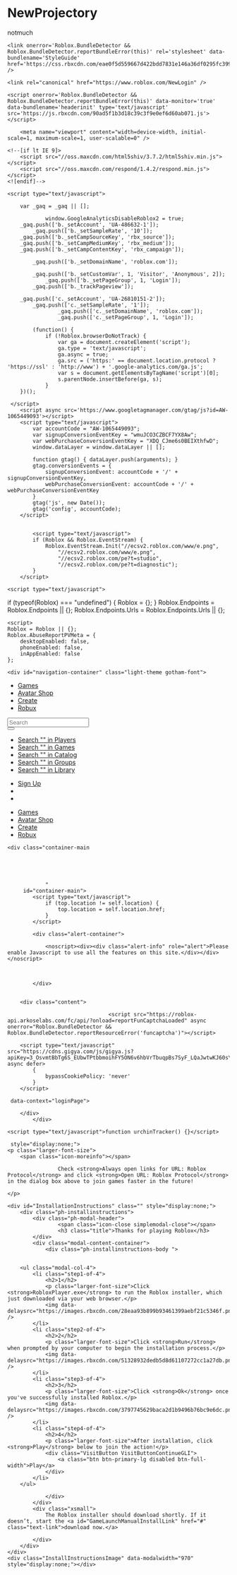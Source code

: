 # NewProjectory
notmuch



<!DOCTYPE html>
<!--[if IE 8]><html class="ie8" ng-app="robloxApp"><![endif]-->
<!--[if gt IE 8]><!-->
<html>
<!--<![endif]-->
<head data-machine-id="WEB2139">
    <!-- MachineID: WEB2139 -->
    <title>Roblox</title>
    <meta http-equiv="X-UA-Compatible" content="IE=edge,requiresActiveX=true" />
<meta charset="UTF-8">
<meta name="viewport" content="width=device-width, initial-scale=1">
<meta name="author" content="Roblox Corporation" />
<meta name="description" content="Roblox is a global platform that brings people together through play." />
<meta name="keywords" content="free games, online games, building games, virtual worlds, free mmo, gaming cloud, physics engine" />
<meta name="apple-itunes-app" content="app-id=431946152" />




<script type="application/ld+json">
    {
    "@context" : "http://schema.org",
    "@type" : "Organization",
    "name" : "Roblox",
    "url" : "https://www.roblox.com/",
    "logo": "https://images.rbxcdn.com/c69b74f49e785df33b732273fad9dbe0.png",
    "sameAs" : [
    "https://www.facebook.com/ROBLOX/",
    "https://twitter.com/roblox",
    "https://www.linkedin.com/company/147977",
    "https://www.instagram.com/roblox/",
    "https://www.youtube.com/user/roblox",
    "https://plus.google.com/+roblox",
    "https://www.twitch.tv/roblox"
    ]
    }
</script>
<meta name="locale-data" 
      data-language-code="en_us" 
      data-language-name="English" /><meta name="device-meta"
      data-device-type="computer"
      data-is-in-app="false"
      data-is-desktop="true"
      data-is-phone="false"
      data-is-tablet="false"
      data-is-console="false"
      data-is-android-app="false"
      data-is-ios-app="false"
      data-is-uwp-app="false"
      data-is-xbox-app="false"
      data-is-amazon-app="false"
      data-is-win32-app="false"
      data-is-studio="false"
      data-is-game-client-browser="false"
      data-is-ios-device="false"
      data-is-android-device="false"
      data-is-universal-app="false"
      data-app-type="unknown"
/>
<meta name="environment-meta"
      data-is-testing-site="false" />

<meta id="roblox-display-names" data-enabled="false"></meta><meta name="page-meta" data-internal-page-name="Login" />
    

<script type="text/javascript">
    var Roblox = Roblox || {};

    Roblox.BundleVerifierConstants = {
        isMetricsApiEnabled: true,
        eventStreamUrl: "//ecsv2.roblox.com/pe?t=diagnostic",
        deviceType: "Computer",
        cdnLoggingEnabled: JSON.parse("true")
    };
</script>        <script type="text/javascript">
            var Roblox = Roblox || {};

Roblox.BundleDetector = (function () {
    var isMetricsApiEnabled = Roblox.BundleVerifierConstants && Roblox.BundleVerifierConstants.isMetricsApiEnabled;

    var loadStates = {
        loadSuccess: "loadSuccess",
        loadFailure: "loadFailure",
        executionFailure: "executionFailure"
    };

    var bundleContentTypes = {
        javascript: "javascript",
        css: "css"
    };

    var ephemeralCounterNames = {
        cdnPrefix: "CDNBundleError_",
        unknown: "CDNBundleError_unknown",
        cssError: "CssBundleError",
        jsError: "JavascriptBundleError",
        jsFileError: "JsFileExecutionError",
        resourceError: "ResourcePerformance_Error",
        resourceLoaded: "ResourcePerformance_Loaded"
    };

    return {
        jsBundlesLoaded: {},
        bundlesReported: {},

        counterNames: ephemeralCounterNames,
        loadStates: loadStates,
        bundleContentTypes: bundleContentTypes,

        timing: undefined,

        setTiming: function (windowTiming) {
            this.timing = windowTiming;
        },

        getLoadTime: function () {
            if (this.timing && this.timing.domComplete) {
                return this.getCurrentTime() - this.timing.domComplete;
            }
        },

        getCurrentTime: function () {
            return new Date().getTime();
        },

        getCdnProviderName: function (bundleUrl, callBack) {
            if (Roblox.BundleVerifierConstants.cdnLoggingEnabled) {
                var xhr = new XMLHttpRequest();
                xhr.open('GET', bundleUrl, true);

                xhr.onreadystatechange = function () {
                    if (xhr.readyState === xhr.HEADERS_RECEIVED) {
                        try {
                            var headerValue = xhr.getResponseHeader("rbx-cdn-provider");
                            if (headerValue) {
                                callBack(headerValue);
                            } else {
                                callBack();
                            }
                        } catch (e) {
                            callBack();
                        }
                    }
                };

                xhr.onerror = function () {
                    callBack();
                };

                xhr.send();
            } else {
                callBack();
            }
        },

        getCdnProviderAndReportMetrics: function (bundleUrl, bundleName, loadState, bundleContentType) {
            this.getCdnProviderName(bundleUrl, function (cdnProviderName) {
                Roblox.BundleDetector.reportMetrics(bundleUrl, bundleName, loadState, bundleContentType, cdnProviderName);
            });
        },

        reportMetrics: function (bundleUrl, bundleName, loadState, bundleContentType, cdnProviderName) {
            if (!isMetricsApiEnabled
                || !bundleUrl
                || !loadState
                || !loadStates.hasOwnProperty(loadState)
                || !bundleContentType
                || !bundleContentTypes.hasOwnProperty(bundleContentType)) {
                return;
            }

            var xhr = new XMLHttpRequest();
            var metricsApiUrl = (Roblox.EnvironmentUrls && Roblox.EnvironmentUrls.metricsApi) || "https://metrics.roblox.com";

            xhr.open("POST", metricsApiUrl + "/v1/bundle-metrics/report", true);
            xhr.setRequestHeader("Content-Type", "application/json");
            xhr.withCredentials = true;
            xhr.send(JSON.stringify({
                bundleUrl: bundleUrl,
                bundleName: bundleName || "",
                bundleContentType: bundleContentType,
                loadState: loadState,
                cdnProviderName: cdnProviderName,
                loadTimeInMilliseconds: this.getLoadTime() || 0
            }));
        },

        logToEphemeralStatistics: function (sequenceName, value) {
            var deviceType = Roblox.BundleVerifierConstants.deviceType;
            sequenceName += "_" + deviceType;

            var xhr = new XMLHttpRequest();
            xhr.open('POST', '/game/report-stats?name=' + sequenceName + "&value=" + value, true);
            xhr.withCredentials = true;
            xhr.send();
        },

        logToEphemeralCounter: function (ephemeralCounterName) {
            var deviceType = Roblox.BundleVerifierConstants.deviceType;
            ephemeralCounterName += "_" + deviceType;
            //log to ephemeral counters - taken from eventTracker.js
            var xhr = new XMLHttpRequest();
            xhr.open('POST', '/game/report-event?name=' + ephemeralCounterName, true);
            xhr.withCredentials = true;
            xhr.send();
        },

        logToEventStream: function (failedBundle, ctx, cdnProvider, status) {
            var esUrl = Roblox.BundleVerifierConstants.eventStreamUrl,
                currentPageUrl = encodeURIComponent(window.location.href);

            var deviceType = Roblox.BundleVerifierConstants.deviceType;
            ctx += "_" + deviceType;
            //try and grab performance data.
            //Note that this is the performance of the xmlhttprequest rather than the original resource load.
            var duration = 0;
            if (window.performance) {
                var perfTiming = window.performance.getEntriesByName(failedBundle);
                if (perfTiming.length > 0) {
                    var data = perfTiming[0];
                    duration = data.duration || 0;
                }
            }
            //log to event stream (diagnostic)
            var params = "&evt=webBundleError&url=" + currentPageUrl +
                "&ctx=" + ctx + "&fileSourceUrl=" + encodeURIComponent(failedBundle) +
                "&cdnName=" + (cdnProvider || "unknown") +
                "&statusCode=" + (status || "unknown") +
                "&loadDuration=" + Math.floor(duration);
            var img = new Image();
            img.src = esUrl + params;
        },

        getCdnInfo: function (failedBundle, ctx, fileType) {
            if (Roblox.BundleVerifierConstants.cdnLoggingEnabled) {
                var xhr = new XMLHttpRequest();
                var counter = this.counterNames;
                xhr.open('GET', failedBundle, true);
                var cdnProvider;

                //succesful request
                xhr.onreadystatechange = function () {
                    if (xhr.readyState === xhr.HEADERS_RECEIVED) {
                        cdnProvider = xhr.getResponseHeader("rbx-cdn-provider");
                        if (cdnProvider && cdnProvider.length > 0) {
                            Roblox.BundleDetector.logToEphemeralCounter(counter.cdnPrefix + cdnProvider + "_" + fileType);
                        }
                        else {
                            Roblox.BundleDetector.logToEphemeralCounter(counter.unknown + "_" + fileType);
                        }
                    }
                    else if (xhr.readyState === xhr.DONE) {
                        // append status to cdn provider so we know its not related to network error. 
                        Roblox.BundleDetector.logToEventStream(failedBundle, ctx, cdnProvider, xhr.status);
                    }
                };

                //attach to possible things that can go wrong with the request.
                //additionally a network error will trigger this callback
                xhr.onerror = function () {
                    Roblox.BundleDetector.logToEphemeralCounter(counter.unknown + "_" + fileType);
                    Roblox.BundleDetector.logToEventStream(failedBundle, ctx, counter.unknown);
                };

                xhr.send();
            }
            else {
                this.logToEventStream(failedBundle, ctx);
            }
        },

        reportResourceError: function (resourceName) {
            var ephemeralCounterName = this.counterNames.resourceError + "_" + resourceName;
            this.logToEphemeralCounter(ephemeralCounterName);
        },

        reportResourceLoaded: function (resourceName) {
            var loadTimeInMs = this.getLoadTime();
            if (loadTimeInMs) {
                var sequenceName = this.counterNames.resourceLoaded + "_" + resourceName;
                this.logToEphemeralStatistics(sequenceName, loadTimeInMs);
            }
        },

        reportBundleError: function (bundleTag) {
            var ephemeralCounterName, failedBundle, ctx, contentType;
            if (bundleTag.rel && bundleTag.rel === "stylesheet") {
                ephemeralCounterName = this.counterNames.cssError;
                failedBundle = bundleTag.href;
                ctx = "css";
                contentType = bundleContentTypes.css;
            } else {
                ephemeralCounterName = this.counterNames.jsError;
                failedBundle = bundleTag.src;
                ctx = "js";
                contentType = bundleContentTypes.javascript;
            }

            //mark that we logged this bundle
            this.bundlesReported[failedBundle] = true;

            //e.g. javascriptBundleError_Computer
            this.logToEphemeralCounter(ephemeralCounterName);
            //this will also log to event stream
            this.getCdnInfo(failedBundle, ctx, ctx);

            var bundleName;
            if (bundleTag.dataset) {
                bundleName = bundleTag.dataset.bundlename;
            }
            else {
                bundleName = bundleTag.getAttribute('data-bundlename');
            }

            this.getCdnProviderAndReportMetrics(failedBundle, bundleName, loadStates.loadFailure, contentType);
        },

        bundleDetected: function (bundleName) {
            this.jsBundlesLoaded[bundleName] = true;
        },

        verifyBundles: function (document) {
            var ephemeralCounterName = this.counterNames.jsFileError,
                eventContext = ephemeralCounterName;
            //grab all roblox script tags in the page. 
            var scripts = (document && document.scripts) || window.document.scripts;
            var errorsList = [];
            var bundleName;
            var monitor;
            for (var i = 0; i < scripts.length; i++) {
                var item = scripts[i];

                if (item.dataset) {
                    bundleName = item.dataset.bundlename;
                    monitor = item.dataset.monitor;
                }
                else {
                    bundleName = item.getAttribute('data-bundlename');
                    monitor = item.getAttribute('data-monitor');
                }

                if (item.src && monitor && bundleName) {
                    if (!Roblox.BundleDetector.jsBundlesLoaded.hasOwnProperty(bundleName)) {
                        errorsList.push(item);
                    }
                }
            }
            if (errorsList.length > 0) {
                for (var j = 0; j < errorsList.length; j++) {
                    var script = errorsList[j];
                    if (!this.bundlesReported[script.src]) {
                        //log the counter only if the file is actually corrupted, not just due to failure to load
                        //e.g. JsFileExecutionError_Computer
                        this.logToEphemeralCounter(ephemeralCounterName);
                        this.getCdnInfo(script.src, eventContext, 'js');

                        if (script.dataset) {
                            bundleName = script.dataset.bundlename;
                        }
                        else {
                            bundleName = script.getAttribute('data-bundlename');
                        }

                        this.getCdnProviderAndReportMetrics(script.src, bundleName, loadStates.executionFailure, bundleContentTypes.javascript);
                    }
                }
            }
        }
    };
})();

window.addEventListener("load", function (evt) {
    Roblox.BundleDetector.verifyBundles();
});

Roblox.BundleDetector.setTiming(window.performance.timing);
            //# sourceURL=somename.js
        </script>
    
<link href="https://images.rbxcdn.com/23421382939a9f4ae8bbe60dbe2a3e7e.ico.gzip" rel="icon" />


    <link onerror='Roblox.BundleDetector && Roblox.BundleDetector.reportBundleError(this)' rel='stylesheet' data-bundlename='StyleGuide' href='https://css.rbxcdn.com/eae0f5d559667d422bdd7831e146a36df0295fc3998748ee6484a5126571b0cc.css' />

<link onerror='Roblox.BundleDetector && Roblox.BundleDetector.reportBundleError(this)' rel='stylesheet' data-bundlename='Thumbnails' href='https://css.rbxcdn.com/872e08cfb833578ce262269ca0c40e46d6888d5abb201cf238fe00f9abfba826.css' />

<link onerror='Roblox.BundleDetector && Roblox.BundleDetector.reportBundleError(this)' rel='stylesheet' data-bundlename='Navigation' href='https://css.rbxcdn.com/102dc4a59dc4c1a87ea6999f841b99900acf27fa2739f90c4bbb474b9da753eb.css' />

<link onerror='Roblox.BundleDetector && Roblox.BundleDetector.reportBundleError(this)' rel='stylesheet' data-bundlename='Footer' href='https://css.rbxcdn.com/55b250e8473888792f885d898973a13692fb22157baf61aaffa62ce4545f3408.css' />


    
    <link rel="canonical" href="https://www.roblox.com/NewLogin" />
    
<link onerror='Roblox.BundleDetector && Roblox.BundleDetector.reportBundleError(this)' rel='stylesheet'  href='https://static.rbxcdn.com/css/leanbase___3678d89e5ec3f4d8c65d863691f31de2_m.css/fetch' />


    
<link onerror='Roblox.BundleDetector && Roblox.BundleDetector.reportBundleError(this)' rel='stylesheet'  href='https://static.rbxcdn.com/css/page___b9da2650977861b9ecd198f068f842c2_m.css/fetch' />



<link onerror='Roblox.BundleDetector && Roblox.BundleDetector.reportBundleError(this)' rel='stylesheet' data-bundlename='Captcha' href='https://css.rbxcdn.com/ac68f7b9c22c31c6a73551a5a0cefd58c9436c457e2817922cfea665cb2893dd.css' />


<link onerror='Roblox.BundleDetector && Roblox.BundleDetector.reportBundleError(this)' rel='stylesheet' data-bundlename='RobuxIcon' href='https://css.rbxcdn.com/3f27251ce64d1aedcaabe204116653a48c5faa3bf006fa2aa180b29f48e528c3.css' />


    

<link onerror='Roblox.BundleDetector && Roblox.BundleDetector.reportBundleError(this)' rel='stylesheet' data-bundlename='Login' href='https://css.rbxcdn.com/e0bcc553b7b9a1dd061c6ade9b1da1fcd7a10d3c86940c321b8823d97689038a.css' />





<script type="text/javascript">
    var Roblox = Roblox || {};
    Roblox.EnvironmentUrls = Roblox.EnvironmentUrls || {};
    Roblox.EnvironmentUrls = {"abtestingApiSite":"https://abtesting.roblox.com","accountInformationApi":"https://accountinformation.roblox.com","accountSettingsApi":"https://accountsettings.roblox.com","adConfigurationApi":"https://adconfiguration.roblox.com","adsApi":"https://ads.roblox.com","apiGatewayUrl":"https://apis.roblox.com","apiProxyUrl":"https://api.roblox.com","assetDeliveryApi":"https://assetdelivery.roblox.com","authApi":"https://auth.roblox.com","authAppSite":"https://authsite.roblox.com","avatarApi":"https://avatar.roblox.com","badgesApi":"https://badges.roblox.com","billingApi":"https://billing.roblox.com","captchaApi":"https://captcha.roblox.com","catalogApi":"https://catalog.roblox.com","chatApi":"https://chat.roblox.com","contactsApi":"https://contacts.roblox.com","contentStoreApi":"https://contentstore.roblox.com","developApi":"https://develop.roblox.com","domain":"roblox.com","economyApi":"https://economy.roblox.com","economycreatorstatsApi":"https://economycreatorstats.roblox.com","engagementPayoutsApi":"https://engagementpayouts.roblox.com","followingsApi":"https://followings.roblox.com","friendsApi":"https://friends.roblox.com","friendsAppSite":"https://friendsite.roblox.com","gamesApi":"https://games.roblox.com","gameInternationalizationApi":"https://gameinternationalization.roblox.com","groupsApi":"https://groups.roblox.com","inventoryApi":"https://inventory.roblox.com","itemConfigurationApi":"https://itemconfiguration.roblox.com","localeApi":"https://locale.roblox.com","localizationTablesApi":"https://localizationtables.roblox.com","metricsApi":"https://metrics.roblox.com","midasApi":"https://midas.roblox.com","notificationApi":"https://notifications.roblox.com","premiumFeaturesApi":"https://premiumfeatures.roblox.com","presenceApi":"https://presence.roblox.com","publishApi":"https://publish.roblox.com","screenTimeApi":"https://apis.rcs.roblox.com/screen-time-api","thumbnailsApi":"https://thumbnails.roblox.com","tradesApi":"https://trades.roblox.com","translationRolesApi":"https://translationroles.roblox.com","universalAppConfigurationApi":"https://apis.roblox.com/universal-app-configuration","usersApi":"https://users.roblox.com","voiceApi":"https://voice.roblox.com","websiteUrl":"https://www.roblox.com","privateMessagesApi":"https://privatemessages.roblox.com","shareApi":"https://share.roblox.com","chatModerationApi":"https://chatmoderation.roblox.com","groupsModerationApi":"https://groupsmoderation.roblox.com"};

    // please keep the list in alphabetical order
    var additionalUrls = {
        amazonStoreLink: "https://www.amazon.com/Roblox-Corporation/dp/B00NUF4YOA",
        appProtocolUrl: "robloxmobile://",
        appStoreLink: "https://itunes.apple.com/us/app/roblox-mobile/id431946152",
        googlePlayStoreLink: "https://play.google.com/store/apps/details?id=com.roblox.client&amp;hl=en",
        iosAppStoreLink: "https://itunes.apple.com/us/app/roblox-mobile/id431946152",
        windowsStoreLink: "https://www.microsoft.com/en-us/store/games/roblox/9nblgggzm6wm",
        xboxStoreLink: "https://www.microsoft.com/en-us/p/roblox/bq1tn1t79v9k",
        amazonWebStoreLink: "https://www.amazon.com/roblox?&amp;_encoding=UTF8&amp;tag=r05d13-20&amp;linkCode=ur2&amp;linkId=4ba2e1ad82f781c8e8cc98329b1066d0&amp;camp=1789&amp;creative=9325"
    }

    for (var urlName in additionalUrls) {
        Roblox.EnvironmentUrls[urlName] = additionalUrls[urlName];
    }
</script>



<script type="text/javascript">
    var Roblox = Roblox || {};
    Roblox.GaEventSettings = {
        gaDFPPreRollEnabled: "false" === "true",
        gaLaunchAttemptAndLaunchSuccessEnabled: "false" === "true",
        gaPerformanceEventEnabled: "false" === "true"
    };
</script>



    <script onerror='Roblox.BundleDetector && Roblox.BundleDetector.reportBundleError(this)' data-monitor='true' data-bundlename='headerinit' type='text/javascript' src='https://js.rbxcdn.com/90ad5f1b3d18c39c3f9e0ef6d60ab071.js'></script>

<script onerror='Roblox.BundleDetector && Roblox.BundleDetector.reportBundleError(this)' data-monitor='true' data-bundlename='Polyfill' type='text/javascript' src='https://js.rbxcdn.com/8882aff3df88857d3f40ad34a7551002805708bb49bfd90bfd78a878df7ea77a.js'></script>

    
<script onerror='Roblox.BundleDetector && Roblox.BundleDetector.reportBundleError(this)' data-monitor='true' data-bundlename='HeaderScripts' type='text/javascript' src='https://js.rbxcdn.com/db5218c3fbccfaa300942c9c11f581d29079dcf3d27e2b69c410f10ba3aff8d4.js'></script>



<meta name="lightstep-meta"
      data-access-token="SIyZ5LfLkqXURNj6Y6j867iNKfgSrzG+L3NrG/PDfjBOtqMfmSL8yZ+2fVCnzP+O0P4TiM83QEqlbHOpiM+8Ne98lM0aNHSyFAmLJobK"
      data-service-name="Web-Prod"
      data-tracer-enabled="false" /><script onerror='Roblox.BundleDetector && Roblox.BundleDetector.reportBundleError(this)' data-monitor='true' data-bundlename='Lightstep' type='text/javascript' src='https://js.rbxcdn.com/521363f7b895f4d480a7b09794775558093bd166c9b319ae5285e20dd3c8f000.js'></script>

    
    
        <meta name="viewport" content="width=device-width, initial-scale=1, maximum-scale=1, user-scalable=0" />

<script type="text/javascript">
    var Roblox = Roblox || {};
    Roblox.AdsHelper = Roblox.AdsHelper || {};
    Roblox.AdsLibrary = Roblox.AdsLibrary || {};

    Roblox.AdsHelper.toggleAdsSlot = function (slotId, GPTRandomSlotIdentifier) {
        var gutterAdsEnabled = false;
        if (gutterAdsEnabled) {
            googletag.display(GPTRandomSlotIdentifier);
            return;
        }
        
        if (typeof slotId !== 'undefined' && slotId && slotId.length > 0) {
            var slotElm = $("#"+slotId);
            if (slotElm.is(":visible")) {
                googletag.display(GPTRandomSlotIdentifier);
            }else {
                var adParam = Roblox.AdsLibrary.adsParameters[slotId];
                if (adParam) {
                    adParam.template = slotElm.html();
                    slotElm.empty();
                }
            }
        }
    }
</script>


    
    <!--[if lt IE 9]>
        <script src="//oss.maxcdn.com/html5shiv/3.7.2/html5shiv.min.js"></script>
        <script src="//oss.maxcdn.com/respond/1.4.2/respond.min.js"></script>
    <![endif]-->

<script>
    //Set if it browser's do not track flag is enabled
    var Roblox = Roblox || {};
    (function() {
        var dnt = navigator.doNotTrack || window.doNotTrack || navigator.msDoNotTrack;
        if (typeof window.external !== "undefined" &&
            typeof window.external.msTrackingProtectionEnabled !== "undefined") {
            dnt = dnt || window.external.msTrackingProtectionEnabled();
        }
        Roblox.browserDoNotTrack = dnt == "1" || dnt == "yes" || dnt === true;
    })();
</script>


    <script type="text/javascript">

        var _gaq = _gaq || [];

                window.GoogleAnalyticsDisableRoblox2 = true;
        _gaq.push(['b._setAccount', 'UA-486632-1']);
            _gaq.push(['b._setSampleRate', '10']);
        _gaq.push(['b._setCampSourceKey', 'rbx_source']);
        _gaq.push(['b._setCampMediumKey', 'rbx_medium']);
        _gaq.push(['b._setCampContentKey', 'rbx_campaign']);

            _gaq.push(['b._setDomainName', 'roblox.com']);

            _gaq.push(['b._setCustomVar', 1, 'Visitor', 'Anonymous', 2]);
                _gaq.push(['b._setPageGroup', 1, 'Login']);
            _gaq.push(['b._trackPageview']);

        _gaq.push(['c._setAccount', 'UA-26810151-2']);
            _gaq.push(['c._setSampleRate', '1']);
                    _gaq.push(['c._setDomainName', 'roblox.com']);
                    _gaq.push(['c._setPageGroup', 1, 'Login']);
                    
            (function() {
                if (!Roblox.browserDoNotTrack) {
                    var ga = document.createElement('script');
                    ga.type = 'text/javascript';
                    ga.async = true;
                    ga.src = ('https:' == document.location.protocol ? 'https://ssl' : 'http://www') + '.google-analytics.com/ga.js';
                    var s = document.getElementsByTagName('script')[0];
                    s.parentNode.insertBefore(ga, s);
                }
        })();
        
     </script>
        <script async src='https://www.googletagmanager.com/gtag/js?id=AW-1065449093'></script>
        <script type="text/javascript">
            var accountCode = "AW-1065449093";
            var signupConversionEventKey = "wmuJCO3CZBCF7YX8Aw";
            var webPurchaseConversionEventKey = "XDQ_CJme6s0BEIXthfwD";
            window.dataLayer = window.dataLayer || [];

            function gtag() { dataLayer.push(arguments); }
            gtag.conversionEvents = {
                signupConversionEvent: accountCode + '/' + signupConversionEventKey,
                webPurchaseConversionEvent: accountCode + '/' + webPurchaseConversionEventKey
            }
            gtag('js', new Date());
            gtag('config', accountCode);
        </script>

    
            <script type="text/javascript">
            if (Roblox && Roblox.EventStream) {
                Roblox.EventStream.Init("//ecsv2.roblox.com/www/e.png",
                    "//ecsv2.roblox.com/www/e.png",
                    "//ecsv2.roblox.com/pe?t=studio",
                    "//ecsv2.roblox.com/pe?t=diagnostic");
            }
        </script>



<script type="text/javascript">
    if (Roblox && Roblox.PageHeartbeatEvent) {
        Roblox.PageHeartbeatEvent.Init([2,8,20,60]);
    }
</script>            <script type="text/javascript">
if (typeof(Roblox) === "undefined") { Roblox = {}; }
Roblox.Endpoints = Roblox.Endpoints || {};
Roblox.Endpoints.Urls = Roblox.Endpoints.Urls || {};
Roblox.Endpoints.Urls['/asset/'] = 'https://assetgame.roblox.com/asset/';
Roblox.Endpoints.Urls['/client-status/set'] = 'https://www.roblox.com/client-status/set';
Roblox.Endpoints.Urls['/client-status'] = 'https://www.roblox.com/client-status';
Roblox.Endpoints.Urls['/game/'] = 'https://assetgame.roblox.com/game/';
Roblox.Endpoints.Urls['/game/edit.ashx'] = 'https://assetgame.roblox.com/game/edit.ashx';
Roblox.Endpoints.Urls['/game/placelauncher.ashx'] = 'https://assetgame.roblox.com/game/placelauncher.ashx';
Roblox.Endpoints.Urls['/game/preloader'] = 'https://assetgame.roblox.com/game/preloader';
Roblox.Endpoints.Urls['/game/report-stats'] = 'https://assetgame.roblox.com/game/report-stats';
Roblox.Endpoints.Urls['/game/report-event'] = 'https://assetgame.roblox.com/game/report-event';
Roblox.Endpoints.Urls['/game/updateprerollcount'] = 'https://assetgame.roblox.com/game/updateprerollcount';
Roblox.Endpoints.Urls['/login/default.aspx'] = 'https://www.roblox.com/login/default.aspx';
Roblox.Endpoints.Urls['/my/avatar'] = 'https://www.roblox.com/my/avatar';
Roblox.Endpoints.Urls['/my/money.aspx'] = 'https://www.roblox.com/my/money.aspx';
Roblox.Endpoints.Urls['/navigation/userdata'] = 'https://www.roblox.com/navigation/userdata';
Roblox.Endpoints.Urls['/chat/chat'] = 'https://www.roblox.com/chat/chat';
Roblox.Endpoints.Urls['/chat/data'] = 'https://www.roblox.com/chat/data';
Roblox.Endpoints.Urls['/friends/list'] = 'https://www.roblox.com/friends/list';
Roblox.Endpoints.Urls['/navigation/getcount'] = 'https://www.roblox.com/navigation/getCount';
Roblox.Endpoints.Urls['/regex/email'] = 'https://www.roblox.com/regex/email';
Roblox.Endpoints.Urls['/catalog/browse.aspx'] = 'https://www.roblox.com/catalog/browse.aspx';
Roblox.Endpoints.Urls['/catalog/html'] = 'https://search.roblox.com/catalog/html';
Roblox.Endpoints.Urls['/catalog/json'] = 'https://search.roblox.com/catalog/json';
Roblox.Endpoints.Urls['/catalog/contents'] = 'https://search.roblox.com/catalog/contents';
Roblox.Endpoints.Urls['/catalog/lists.aspx'] = 'https://search.roblox.com/catalog/lists.aspx';
Roblox.Endpoints.Urls['/catalog/items'] = 'https://search.roblox.com/catalog/items';
Roblox.Endpoints.Urls['/asset-hash-thumbnail/image'] = 'https://assetgame.roblox.com/asset-hash-thumbnail/image';
Roblox.Endpoints.Urls['/asset-hash-thumbnail/json'] = 'https://assetgame.roblox.com/asset-hash-thumbnail/json';
Roblox.Endpoints.Urls['/asset-thumbnail-3d/json'] = 'https://assetgame.roblox.com/asset-thumbnail-3d/json';
Roblox.Endpoints.Urls['/asset-thumbnail/image'] = 'https://assetgame.roblox.com/asset-thumbnail/image';
Roblox.Endpoints.Urls['/asset-thumbnail/json'] = 'https://assetgame.roblox.com/asset-thumbnail/json';
Roblox.Endpoints.Urls['/asset-thumbnail/url'] = 'https://assetgame.roblox.com/asset-thumbnail/url';
Roblox.Endpoints.Urls['/asset/request-thumbnail-fix'] = 'https://assetgame.roblox.com/asset/request-thumbnail-fix';
Roblox.Endpoints.Urls['/avatar-thumbnail-3d/json'] = 'https://www.roblox.com/avatar-thumbnail-3d/json';
Roblox.Endpoints.Urls['/avatar-thumbnail/image'] = 'https://www.roblox.com/avatar-thumbnail/image';
Roblox.Endpoints.Urls['/avatar-thumbnail/json'] = 'https://www.roblox.com/avatar-thumbnail/json';
Roblox.Endpoints.Urls['/avatar-thumbnails'] = 'https://www.roblox.com/avatar-thumbnails';
Roblox.Endpoints.Urls['/avatar/request-thumbnail-fix'] = 'https://www.roblox.com/avatar/request-thumbnail-fix';
Roblox.Endpoints.Urls['/bust-thumbnail/json'] = 'https://www.roblox.com/bust-thumbnail/json';
Roblox.Endpoints.Urls['/group-thumbnails'] = 'https://www.roblox.com/group-thumbnails';
Roblox.Endpoints.Urls['/groups/getprimarygroupinfo.ashx'] = 'https://www.roblox.com/groups/getprimarygroupinfo.ashx';
Roblox.Endpoints.Urls['/headshot-thumbnail/json'] = 'https://www.roblox.com/headshot-thumbnail/json';
Roblox.Endpoints.Urls['/item-thumbnails'] = 'https://www.roblox.com/item-thumbnails';
Roblox.Endpoints.Urls['/outfit-thumbnail/json'] = 'https://www.roblox.com/outfit-thumbnail/json';
Roblox.Endpoints.Urls['/place-thumbnails'] = 'https://www.roblox.com/place-thumbnails';
Roblox.Endpoints.Urls['/thumbnail/asset/'] = 'https://www.roblox.com/thumbnail/asset/';
Roblox.Endpoints.Urls['/thumbnail/avatar-headshot'] = 'https://www.roblox.com/thumbnail/avatar-headshot';
Roblox.Endpoints.Urls['/thumbnail/avatar-headshots'] = 'https://www.roblox.com/thumbnail/avatar-headshots';
Roblox.Endpoints.Urls['/thumbnail/user-avatar'] = 'https://www.roblox.com/thumbnail/user-avatar';
Roblox.Endpoints.Urls['/thumbnail/resolve-hash'] = 'https://www.roblox.com/thumbnail/resolve-hash';
Roblox.Endpoints.Urls['/thumbnail/place'] = 'https://www.roblox.com/thumbnail/place';
Roblox.Endpoints.Urls['/thumbnail/get-asset-media'] = 'https://www.roblox.com/thumbnail/get-asset-media';
Roblox.Endpoints.Urls['/thumbnail/remove-asset-media'] = 'https://www.roblox.com/thumbnail/remove-asset-media';
Roblox.Endpoints.Urls['/thumbnail/set-asset-media-sort-order'] = 'https://www.roblox.com/thumbnail/set-asset-media-sort-order';
Roblox.Endpoints.Urls['/thumbnail/place-thumbnails'] = 'https://www.roblox.com/thumbnail/place-thumbnails';
Roblox.Endpoints.Urls['/thumbnail/place-thumbnails-partial'] = 'https://www.roblox.com/thumbnail/place-thumbnails-partial';
Roblox.Endpoints.Urls['/thumbnail_holder/g'] = 'https://www.roblox.com/thumbnail_holder/g';
Roblox.Endpoints.Urls['/users/{id}/profile'] = 'https://www.roblox.com/users/{id}/profile';
Roblox.Endpoints.Urls['/service-workers/push-notifications'] = 'https://www.roblox.com/service-workers/push-notifications';
Roblox.Endpoints.Urls['/notification-stream/notification-stream-data'] = 'https://www.roblox.com/notification-stream/notification-stream-data';
Roblox.Endpoints.Urls['/api/friends/acceptfriendrequest'] = 'https://www.roblox.com/api/friends/acceptfriendrequest';
Roblox.Endpoints.Urls['/api/friends/declinefriendrequest'] = 'https://www.roblox.com/api/friends/declinefriendrequest';
Roblox.Endpoints.Urls['/authentication/is-logged-in'] = 'https://www.roblox.com/authentication/is-logged-in';
Roblox.Endpoints.addCrossDomainOptionsToAllRequests = true;
</script>

    <script type="text/javascript">
if (typeof(Roblox) === "undefined") { Roblox = {}; }
Roblox.Endpoints = Roblox.Endpoints || {};
Roblox.Endpoints.Urls = Roblox.Endpoints.Urls || {};
</script>

    <script>
    Roblox = Roblox || {};
    Roblox.AbuseReportPVMeta = {
        desktopEnabled: false,
        phoneEnabled: false,
        inAppEnabled: false
    };
</script>

</head>
<body id="rbx-body"
      class="rbx-body   light-theme gotham-font"
      data-performance-relative-value="0.005"
      data-internal-page-name="Login"
      data-send-event-percentage="0">
    <div id="roblox-linkify" data-enabled="true" data-regex="(https?\:\/\/)?(?:www\.)?([a-z0-9-]{2,}\.)*(((m|de|www|web|api|blog|wiki|corp|polls|bloxcon|developer|devforum|forum)\.roblox\.com|robloxlabs\.com)|(www\.shoproblox\.com)|(roblox\.status\.io)|(rblx\.co)|help\.roblox\.com(?![A-Za-z0-9\/.]*\/attachments\/))(?!\/[A-Za-z0-9-+&amp;@#\/=~_|!:,.;]*%)((\/[A-Za-z0-9-+&amp;@#\/%?=~_|!:,.;]*)|(?=\s|\b))" data-regex-flags="gm" data-as-http-regex="(([^.]help|polls)\.roblox\.com)"></div>

<div id="image-retry-data"
     data-image-retry-max-times="30"
     data-image-retry-timer="500"
     data-ga-logging-percent="10">
</div>
<div id="http-retry-data"
     data-http-retry-max-timeout="0"
     data-http-retry-base-timeout="0"
     data-http-retry-max-times="1">
</div>
    
    


<div id="fb-root"></div>

<div id="wrap" class="wrap no-gutter-ads logged-out"
     data-gutter-ads-enabled="false">



    <div id="navigation-container" class="light-theme gotham-font">
<div id="header" class="navbar-fixed-top rbx-header" role="navigation">
  <div class="container-fluid">
    <div class="rbx-navbar-header">
      <div class="navbar-header">
        <a class="navbar-brand" href="/home"><span class="icon-logo"></span><span class="icon-logo-r"></span></a>
      </div>
    </div>
    <ul class="nav rbx-navbar hidden-xs hidden-sm col-md-5 col-lg-4">
      <li class="cursor-pointer">
        <a class="font-header-2 nav-menu-title text-header" href="/games">Games</a>
      </li>
      <li class="cursor-pointer">
        <a class="font-header-2 nav-menu-title text-header" href="/catalog">Avatar Shop</a>
      </li>
      <li class="cursor-pointer">
        <a class="font-header-2 nav-menu-title text-header" href="/develop">Create</a>
      </li>
      <li class="cursor-pointer">
        <a class="font-header-2 nav-menu-title text-header" href="/robux?ctx=nav">Robux</a>
      </li>
    </ul>
    <div id="navbar-universal-search" class="navbar-left navbar-search col-xs-5 col-sm-6 col-md-2 col-lg-3"
      role="search">
      <div class="input-group">
        <input type="text" id="navbar-search-input" class="form-control input-field" value="" placeholder="Search"
          maxlength="120" autocomplete="off" />
        <div class="input-group-btn">
          <button id="navbar-search-btn" class="input-addon-btn" type="submit">
            <span class="icon-nav-search"></span>
          </button>
        </div>
      </div>
      <ul class="dropdown-menu" role="menu">
        <li class="navbar-search-option rbx-clickable-li  selected">
          <a class="navbar-search-anchor" href="">Search &quot;&quot; in Players</a>
        </li>
        <li class="navbar-search-option rbx-clickable-li">
          <a class="navbar-search-anchor" href="">Search &quot;&quot; in Games</a>
        </li>
        <li class="navbar-search-option rbx-clickable-li">
          <a class="navbar-search-anchor" href="">Search &quot;&quot; in Catalog</a>
        </li>
        <li class="navbar-search-option rbx-clickable-li">
          <a class="navbar-search-anchor" href="">Search &quot;&quot; in Groups</a>
        </li>
        <li class="navbar-search-option rbx-clickable-li">
          <a class="navbar-search-anchor" href="">Search &quot;&quot; in Library</a>
        </li>
      </ul>
    </div>
    <div class="navbar-right rbx-navbar-right">
      <ul class="nav navbar-right rbx-navbar-right-nav">
        <li class="signup-button-container">
          <a id="sign-up-button" class="rbx-navbar-signup nav-menu-title signup-button" href="/account/signupredir">Sign
            Up</a>
        </li>
        <li class="login-action"></li>
        <li class="cursor-pointer rbx-navbar-right-search" role="menuitem"></li>
      </ul>
    </div>
    <ul class="nav rbx-navbar hidden-md hidden-lg col-xs-12">
      <li class="cursor-pointer">
        <a class="font-header-2 nav-menu-title text-header" href="/games">Games</a>
      </li>
      <li class="cursor-pointer">
        <a class="font-header-2 nav-menu-title text-header" href="/catalog">Avatar Shop</a>
      </li>
      <li class="cursor-pointer">
        <a class="font-header-2 nav-menu-title text-header" href="/develop">Create</a>
      </li>
      <li class="cursor-pointer">
        <a class="font-header-2 nav-menu-title text-header" href="/robux?ctx=nav">Robux</a>
      </li>
    </ul>
  </div>
</div>
    </div>

<div id="i18nForAmazonShopSwitch"
     data-is-i18n-enabled-for-shop-amazon-dialog=true
     data-amazon-store-url="https://www.amazon.com/roblox?&amp;_encoding=UTF8&amp;tag=r05d13-20&amp;linkCode=ur2&amp;linkId=4ba2e1ad82f781c8e8cc98329b1066d0&amp;camp=1789&amp;creative=9325"
     style="display: none">
</div>

<script type="text/javascript">
    var Roblox = Roblox || {};
    (function () {
        if (Roblox && Roblox.Performance) {
            Roblox.Performance.setPerformanceMark("navigation_end");
        }
    })();
</script>

    <div class="container-main 
                
                
                
                
                
                "
         id="container-main">
            <script type="text/javascript">
                if (top.location != self.location) {
                    top.location = self.location.href;
                }
            </script>

            <div class="alert-container">

                <noscript><div><div class="alert-info" role="alert">Please enable Javascript to use all the features on this site.</div></div></noscript>

                

            </div>


        <div class="content">

                                    <script src="https://roblox-api.arkoselabs.com/fc/api/?onload=reportFunCaptchaLoaded" async onerror="Roblox.BundleDetector && Roblox.BundleDetector.reportResourceError('funcaptcha')"></script>
<script type="text/javascript">
    var Roblox = Roblox || {};
    $(function () {
        var funCaptcha = Roblox.FunCaptcha;
        if (funCaptcha) {
            var captchaTypes = [{"Type":"Login","PublicKey":"9F35E182-C93C-EBCC-A31D-CF8ED317B996","ApiUrl":"https://captcha.roblox.com/v1/funcaptcha/login/web"}];
            funCaptcha.addCaptchaTypes(captchaTypes, true);
            funCaptcha.setMaxRetriesOnTokenValidationFailure(0);
            funCaptcha.setPerAppTypeLoggingEnabled(false);
            funCaptcha.setRetryIntervalRange(500, 1500);
        }
    });

    // Necessary because of how FunCaptcha js executes callback
    // i.e. window["{function name}"]
    function reportFunCaptchaLoaded()
    {
        if (Roblox.BundleDetector)
        {
            Roblox.BundleDetector.reportResourceLoaded("funcaptcha");
        }
    }
</script>

<div id="login-container" class="login-container">
        <div login-base
             is-facebook-sign-in-enabled="true"
             is-login-fun-captcha-enabled="true"
             is-always-captcha-login-enabled="false"
             is-captcha-v2-component-for-login-enabled="true"
             is-bedev2-captcha-for-web-login-enabled="true">
        </div>
</div>



<script>
    var Roblox = Roblox || {};
    Roblox.LoginMeta = {
        signupUrl: "https://www.roblox.com/account/signupredir",
        forgotCredentialsUrl: "https://www.roblox.com/login/forgot-password-or-username",
        homeUrl: "https://www.roblox.com/home",
        securityNotificationUrl: "https://www.roblox.com/login/securitynotification",
        apiProxyUrl: "https://api.roblox.com",
        fbSignInUrl: "",
        loginPageUrl: "https://www.roblox.com/newlogin",
        isLoginWithEmailEnabled: true,
        isLoginWithPhoneEnabled: true,
        isPromptUnverifiedEmailsEnabled: true
    };
</script>

        <script type="text/javascript" src="https://cdns.gigya.com/js/gigya.js?apiKey=3_OsvmtBbTg6S_EUbwTPtbbmoihFY5ON6v6hbVrTbuqpBs7SyF_LQaJwtwKJ60sY1p" async defer>
            {
                bypassCookiePolicy: 'never'
            }
        </script>


<div id="SocialIdentitiesInformation" 
     data-rbx-login-redirect-url="/social/postlogin"
     
     
     
     data-context="loginPage">
</div>

        </div>
            </div> 
<!--Bootstrap Footer React Component -->
<footer class="container-footer" id="footer-container"></footer>

</div> 



    <script type="text/javascript">function urchinTracker() {}</script>


<script type="text/javascript">
    if (typeof Roblox === "undefined") {
        Roblox = {};
    }
    if (typeof Roblox.PlaceLauncher === "undefined") {
        Roblox.PlaceLauncher = {};
    }
    var isRobloxIconEnabledForRetheme = "True";
    var robloxIcon = isRobloxIconEnabledForRetheme === 'True' ? "<span class='icon-logo-r-95'></span>" : "<img src='https://images.rbxcdn.com/6304dfebadecbb3b338a79a6a528936c.svg.gzip' width='90' height='90' alt='R'/>";
    Roblox.PlaceLauncher.Resources = {
        RefactorEnabled: "True",
        IsProtocolHandlerBaseUrlParamEnabled: "False",
        ProtocolHandlerAreYouInstalled: {
            play: {
                content: robloxIcon + "<p>You&#39;re moments away from getting into the game!</p>",
                buttonText: "Download and Install Roblox",
                footerContent: "<a href='https://assetgame.roblox.com/game/help'class= 'text-name small' target='_blank' >Click here for help</a> "
            },
            studio: {
                content: "<img src='https://images.rbxcdn.com/3da410727fa2670dcb4f31316643138a.svg.gzip' width='95' height='95' alt='R' /><p>Get started creating your own games!</p>",
                buttonText: "Download Studio"
            }
        },
        ProtocolHandlerStartingDialog: {
            play: {
                content: robloxIcon + "<p>Roblox is now loading. Get ready to play!</p>"
            },
            studio: {
                content: "<img src='https://images.rbxcdn.com/3da410727fa2670dcb4f31316643138a.svg.gzip' width='95' height='95' alt='R' /><p>Checking for Roblox Studio...</p>"
            },
            loader: "<span class='spinner spinner-default'></span>"
        }
    };
</script>
<div id="PlaceLauncherStatusPanel" style="display:none;width:300px"
     data-new-plugin-events-enabled="True"
     data-event-stream-for-plugin-enabled="True"
     data-event-stream-for-protocol-enabled="True"
     data-is-game-launch-interface-enabled="False"
     data-is-protocol-handler-launch-enabled="True"
     data-is-user-logged-in="False"
     data-os-name="Unknown"
     data-protocol-name-for-client="roblox-player"
     data-protocol-name-for-studio="roblox-studio"
     data-protocol-roblox-locale="en_us"
     data-protocol-game-locale="en_us"
     data-protocol-url-includes-launchtime="true"
     data-protocol-detection-enabled="true"
     data-protocol-separate-script-parameters-enabled="true"
     data-protocol-avatar-parameter-enabled="false">
    <div class="modalPopup blueAndWhite PlaceLauncherModal" style="min-height: 160px">
        <div id="Spinner" class="Spinner" style="padding:20px 0;">
            <img data-delaysrc="https://images.rbxcdn.com/e998fb4c03e8c2e30792f2f3436e9416.gif" height="32" width="32" alt="Progress" />
        </div>
        <div id="status" style="min-height:40px;text-align:center;margin:5px 20px">
            <div id="Starting" class="PlaceLauncherStatus MadStatusStarting" style="display:block">
                Starting Roblox...
            </div>
            <div id="Waiting" class="PlaceLauncherStatus MadStatusField">Connecting to Players...</div>
            <div id="StatusBackBuffer" class="PlaceLauncherStatus PlaceLauncherStatusBackBuffer MadStatusBackBuffer"></div>
        </div>
        <div style="text-align:center;margin-top:1em">
            <input type="button" class="Button CancelPlaceLauncherButton translate" value="Cancel" />
        </div>
    </div>
</div>
<div id="ProtocolHandlerClickAlwaysAllowed"
     class="ph-clickalwaysallowed"
     
     style="display:none;">
    <p class="larger-font-size">
        <span class="icon-moreinfo"></span>
                
                    Check <strong>Always open links for URL: Roblox Protocol</strong> and click <strong>Open URL: Roblox Protocol</strong> in the dialog box above to join games faster in the future!
                
    </p>
</div>




<script type="text/javascript">
function checkRobloxInstall() {
             window.location = 'https://www.roblox.com/unsupported?osx=10.5'; return false;
}
</script>

    <div id="InstallationInstructions" class="" style="display:none;">
        <div class="ph-installinstructions">
            <div class="ph-modal-header">
                    <span class="icon-close simplemodal-close"></span>
                    <h3 class="title">Thanks for playing Roblox</h3>
            </div>
            <div class="modal-content-container"> 
                <div class="ph-installinstructions-body ">


        <ul class="modal-col-4">
            <li class="step1-of-4">
                <h2>1</h2>
                <p class="larger-font-size">Click <strong>RobloxPlayer.exe</strong> to run the Roblox installer, which just downloaded via your web browser.</p>
                <img data-delaysrc="https://images.rbxcdn.com/28eaa93b899b93461399aebf21c5346f.png" />
            </li>
            <li class="step2-of-4">
                <h2>2</h2>
                <p class="larger-font-size">Click <strong>Run</strong> when prompted by your computer to begin the installation process.</p>
                <img data-delaysrc="https://images.rbxcdn.com/51328932dedb5d8d61107272cc1a27db.png" />
            </li>
            <li class="step3-of-4">
                <h2>3</h2>
                <p class="larger-font-size">Click <strong>Ok</strong> once you've successfully installed Roblox.</p>
                <img data-delaysrc="https://images.rbxcdn.com/3797745629baca2d1b9496b76bc9e6dc.png" />
            </li>
            <li class="step4-of-4">
                <h2>4</h2>
                <p class="larger-font-size">After installation, click <strong>Play</strong> below to join the action!</p>
                <div class="VisitButton VisitButtonContinueGLI">
                    <a class="btn btn-primary-lg disabled btn-full-width">Play</a>
                </div>
            </li>
        </ul>

                </div>
            </div>
            <div class="xsmall">
                The Roblox installer should download shortly. If it doesn’t, start the <a id="GameLaunchManualInstallLink" href="#" class="text-link">download now.</a>
 <script>
                       if (Roblox.ProtocolHandlerClientInterface && typeof Roblox.ProtocolHandlerClientInterface.attachManualDownloadToLink === 'function') {
                           Roblox.ProtocolHandlerClientInterface.attachManualDownloadToLink();
                       }
                   </script>
            </div>
        </div>
    </div>
    <div class="InstallInstructionsImage" data-modalwidth="970" style="display:none;"></div>


<div id="pluginObjDiv" style="height:1px;width:1px;visibility:hidden;position: absolute;top: 0;"></div>
<iframe id="downloadInstallerIFrame" name="downloadInstallerIFrame" style="visibility:hidden;height:0;width:1px;position:absolute"></iframe>

<script onerror='Roblox.BundleDetector && Roblox.BundleDetector.reportBundleError(this)' data-monitor='true' data-bundlename='clientinstaller' type='text/javascript' src='https://js.rbxcdn.com/17af7ddc78e9257b126bfee033fdf688.js'></script>

<script type="text/javascript">
    Roblox.Client._skip = '/unsupported';
    Roblox.Client._CLSID = '';
    Roblox.Client._installHost = '';
    Roblox.Client.ImplementsProxy = false;
    Roblox.Client._silentModeEnabled = false;
    Roblox.Client._bringAppToFrontEnabled = false;
    Roblox.Client._currentPluginVersion = '';
    Roblox.Client._eventStreamLoggingEnabled = false;

        
        Roblox.Client._installSuccess = function() {
            if(GoogleAnalyticsEvents){
                GoogleAnalyticsEvents.ViewVirtual('InstallSuccess');
                GoogleAnalyticsEvents.FireEvent(['Plugin','Install Success']);
                if (Roblox.Client._eventStreamLoggingEnabled && typeof Roblox.GamePlayEvents != "undefined") {
                    Roblox.GamePlayEvents.SendInstallSuccess(Roblox.Client._launchMode, play_placeId);
                }
            }
        }
        
            
        if ((window.chrome || window.safari) && window.location.hash == '#chromeInstall') {
            window.location.hash = '';
            var continuation = '(' + $.cookie('chromeInstall') + ')';
            play_placeId = $.cookie('chromeInstallPlaceId');
            Roblox.GamePlayEvents.lastContext = $.cookie('chromeInstallLaunchMode');
            $.cookie('chromeInstallPlaceId', null);
            $.cookie('chromeInstallLaunchMode', null);
            $.cookie('chromeInstall', null);
            RobloxLaunch._GoogleAnalyticsCallback = function() { var isInsideRobloxIDE = 'website'; if (Roblox && Roblox.Client && Roblox.Client.isIDE && Roblox.Client.isIDE()) { isInsideRobloxIDE = 'Studio'; };GoogleAnalyticsEvents.FireEvent(['Plugin Location', 'Launch Attempt', isInsideRobloxIDE]);GoogleAnalyticsEvents.FireEvent(['Plugin', 'Launch Attempt', 'Play']);EventTracker.fireEvent('GameLaunchAttempt_Unknown', 'GameLaunchAttempt_Unknown_Plugin'); if (typeof Roblox.GamePlayEvents != 'undefined') { Roblox.GamePlayEvents.SendClientStartAttempt(null, play_placeId); }  }; 
            Roblox.Client.ResumeTimer(eval(continuation));
        }
        
</script>


<div class="ConfirmationModal modalPopup unifiedModal smallModal" data-modal-handle="confirmation" style="display:none;">
    <a class="genericmodal-close ImageButton closeBtnCircle_20h"></a>
    <div class="Title"></div>
    <div class="GenericModalBody">
        <div class="TopBody">
            <div class="ImageContainer roblox-item-image" data-image-size="small" data-no-overlays data-no-click>
                <img class="GenericModalImage" alt="generic image" />
            </div>
            <div class="Message"></div>
        </div>
        <div class="ConfirmationModalButtonContainer GenericModalButtonContainer">
            <a href id="roblox-confirm-btn"><span></span></a>
            <a href id="roblox-decline-btn"><span></span></a>
        </div>
        <div class="ConfirmationModalFooter">
        
        </div>  
    </div>  
    <script type="text/javascript">
        Roblox = Roblox || {};
        Roblox.Resources = Roblox.Resources || {};
        
        //<sl:translate>
        Roblox.Resources.GenericConfirmation = {
            yes: "Yes",
            No: "No",
            Confirm: "Confirm",
            Cancel: "Cancel"
        };
        //</sl:translate>
    </script>
</div>

<div id="modal-confirmation" class="modal-confirmation" data-modal-type="confirmation">
    <div id="modal-dialog"  class="modal-dialog">
        <div class="modal-content">
            <div class="modal-header">
                <button type="button" class="close" data-dismiss="modal">
                    <span aria-hidden="true"><span class="icon-close"></span></span><span class="sr-only">Close</span>
                </button>
                <h5 class="modal-title"></h5>
            </div>

            <div class="modal-body">
                <div class="modal-top-body">
                    <div class="modal-message"></div>
                    <div class="modal-image-container roblox-item-image" data-image-size="medium" data-no-overlays data-no-click>
                        <img class="modal-thumb" alt="generic image"/>
                    </div>
                    <div class="modal-checkbox checkbox">
                        <input id="modal-checkbox-input" type="checkbox"/>
                        <label for="modal-checkbox-input"></label>
                    </div>
                </div>
                <div class="modal-btns">
                    <a href id="confirm-btn"><span></span></a>
                    <a href id="decline-btn"><span></span></a>
                </div>
                <div class="loading modal-processing">
                    <img class="loading-default" src='https://images.rbxcdn.com/4bed93c91f909002b1f17f05c0ce13d1.gif' alt="Processing..." />
                </div>
            </div>
            <div class="modal-footer text-footer">

            </div>
        </div>
    </div>
</div>




<script type="text/javascript">
    var Roblox = Roblox || {};
    Roblox.jsConsoleEnabled = false;
</script>



    <script type="text/javascript">
        $(function () {
            Roblox.CookieUpgrader.domain = 'roblox.com';
            Roblox.CookieUpgrader.upgrade("GuestData", { expires: Roblox.CookieUpgrader.thirtyYearsFromNow });
            Roblox.CookieUpgrader.upgrade("RBXSource", { expires: function (cookie) { return Roblox.CookieUpgrader.getExpirationFromCookieValue("rbx_acquisition_time", cookie); } });
            Roblox.CookieUpgrader.upgrade("RBXViralAcquisition", { expires: function (cookie) { return Roblox.CookieUpgrader.getExpirationFromCookieValue("time", cookie); } });
                
                Roblox.CookieUpgrader.upgrade("RBXMarketing", { expires: Roblox.CookieUpgrader.thirtyYearsFromNow });
                
                            
                Roblox.CookieUpgrader.upgrade("RBXSessionTracker", { expires: Roblox.CookieUpgrader.fourHoursFromNow });
                
                            
                Roblox.CookieUpgrader.upgrade("RBXEventTrackerV2", {expires: Roblox.CookieUpgrader.thirtyYearsFromNow});
                
        });
    </script>


    

    
    <script onerror='Roblox.BundleDetector && Roblox.BundleDetector.reportBundleError(this)' data-monitor='true' data-bundlename='intl-polyfill' type='text/javascript' src='https://js.rbxcdn.com/d44520f7da5ec476cfb1704d91bab327.js'></script>


    <script onerror='Roblox.BundleDetector && Roblox.BundleDetector.reportBundleError(this)' data-monitor='true' data-bundlename='InternationalCore' type='text/javascript' src='https://js.rbxcdn.com/ff3308aa2e909de0f9fcd5da7b529db247f69fe9b4072cbbc267749800a4d9e6.js'></script>


    <script onerror='Roblox.BundleDetector && Roblox.BundleDetector.reportBundleError(this)' data-monitor='true' data-bundlename='TranslationResources' type='text/javascript' src='https://js.rbxcdn.com/83d836a661ff433d5b7ce719c489e43af590ff75ab39ccc6d393546fe91b766a.js'></script>



    <script onerror='Roblox.BundleDetector && Roblox.BundleDetector.reportBundleError(this)' data-monitor='true' data-bundlename='leanbase' type='text/javascript' src='https://js.rbxcdn.com/77ad2abc731e3b0b559e022e1e39e614.js'></script>


    <script onerror='Roblox.BundleDetector && Roblox.BundleDetector.reportBundleError(this)' data-monitor='true' data-bundlename='CoreUtilities' type='text/javascript' src='https://js.rbxcdn.com/4529cb55d64c7c56ae5676c59055bf50d33b4562eabba8f3042fddbbd2911612.js'></script>


    <script onerror='Roblox.BundleDetector && Roblox.BundleDetector.reportBundleError(this)' data-monitor='true' data-bundlename='CoreRobloxUtilities' type='text/javascript' src='https://js.rbxcdn.com/1ea4d24dc5a4344579499b4d225f808e013d2b53bfee4a88291a2ac825e5e443.js'></script>




    <script onerror='Roblox.BundleDetector && Roblox.BundleDetector.reportBundleError(this)' data-monitor='true' data-bundlename='React' type='text/javascript' src='https://js.rbxcdn.com/45841f2140bdbf6302237530383db2c6bfd938c7138a085cea83fb5f4c03086c.js'></script>


    <script onerror='Roblox.BundleDetector && Roblox.BundleDetector.reportBundleError(this)' data-monitor='true' data-bundlename='ReactUtilities' type='text/javascript' src='https://js.rbxcdn.com/898cb6e9c467d15ad80a67d019f3815d35dbc6ff60c12ef7dd928e8fbaf02b0b.js'></script>


    <script onerror='Roblox.BundleDetector && Roblox.BundleDetector.reportBundleError(this)' data-monitor='true' data-bundlename='ReactStyleGuide' type='text/javascript' src='https://js.rbxcdn.com/ae1d5d56faa1e95449ae22d2684ae32a940acac06ccce3938d3154b2139f301b.js'></script>



    
    <script onerror='Roblox.BundleDetector && Roblox.BundleDetector.reportBundleError(this)' data-monitor='true' data-bundlename='angular' type='text/javascript' src='https://js.rbxcdn.com/ae3d621886e736e52c97008e085fa286.js'></script>

    <script onerror='Roblox.BundleDetector && Roblox.BundleDetector.reportBundleError(this)' data-monitor='true' data-bundlename='AngularJsUtilities' type='text/javascript' src='https://js.rbxcdn.com/fdde63d50dabcc8a86ab199a76a47f546ae5a3244da8acf65c267b21b213d789.js'></script>


    <script onerror='Roblox.BundleDetector && Roblox.BundleDetector.reportBundleError(this)' data-monitor='true' data-bundlename='InternationalAngularJs' type='text/javascript' src='https://js.rbxcdn.com/95f7afb5fcb3c8ae379d51661e32c54ea8d8b823ace7574bd0b7fab9275cba6b.js'></script>



<script onerror='Roblox.BundleDetector && Roblox.BundleDetector.reportBundleError(this)' data-monitor='true' data-bundlename='Thumbnails' type='text/javascript' src='https://js.rbxcdn.com/2a2231982072ee11703fbfe5f08952ca8277e4f6021a00418dd3b95bf483be82.js'></script>





<div id="presence-registration-bootstrap-data"
     data-is-enabled="False"
     data-interval="15000"></div><script onerror='Roblox.BundleDetector && Roblox.BundleDetector.reportBundleError(this)' data-monitor='true' data-bundlename='PresenceRegistration' type='text/javascript' src='https://js.rbxcdn.com/5b80058e4a378bff99040aeee8709bdd621f1e0c3772013695d7d6b00f4ddbfe.js'></script>

    <div ng-modules="baseTemplateApp">
        <script type="text/javascript" src="https://js.rbxcdn.com/ffcc04436179c6b2a6668fdfcfbf62b1.js"></script>
    </div>

    <div ng-modules="pageTemplateApp">
        <script type="text/javascript" src="https://js.rbxcdn.com/3e544c8e724dcdc296258b0ca69401a9.js"></script>
    </div>

<script onerror='Roblox.BundleDetector && Roblox.BundleDetector.reportBundleError(this)' data-monitor='true' data-bundlename='Navigation' type='text/javascript' src='https://js.rbxcdn.com/304e04d220b96a64e127685e389b82de1a2438f33349323685d9fe06ba3d7d4b.js'></script>

<script onerror='Roblox.BundleDetector && Roblox.BundleDetector.reportBundleError(this)' data-monitor='true' data-bundlename='DynamicLocalizationResourceScript_CommonUI.Features' type='text/javascript' src='https://js.rbxcdn.com/8e39f38b3ae6afcba0966973e3f4668a6a94f7b52313d8c39afa50d2355ac323.js'></script>

<script onerror='Roblox.BundleDetector && Roblox.BundleDetector.reportBundleError(this)' data-monitor='true' data-bundlename='DynamicLocalizationResourceScript_CommonUI.Features' type='text/javascript' src='https://js.rbxcdn.com/a492c6d3ab5263357ae94288a7fc4889ee69c8a88bf052cc39938255170ece90.js'></script>

<script onerror='Roblox.BundleDetector && Roblox.BundleDetector.reportBundleError(this)' data-monitor='true' data-bundlename='DynamicLocalizationResourceScript_Common.AlertsAndOptions' type='text/javascript' src='https://js.rbxcdn.com/b5950dbf3080ed6b06446cc134cd09fd78a4f68cf4e640c57cabfab6a80cabd6.js'></script>

<script onerror='Roblox.BundleDetector && Roblox.BundleDetector.reportBundleError(this)' data-monitor='true' data-bundlename='DynamicLocalizationResourceScript_Common.AlertsAndOptions' type='text/javascript' src='https://js.rbxcdn.com/40748e858f962cd15b99291ed097e84a5b6a39c6c3abda791d81fa8c476ea37d.js'></script>


    

    
    <script type='text/javascript'>Roblox.config.externalResources = [];Roblox.config.paths['Pages.Catalog'] = 'https://js.rbxcdn.com/cafca5e807a6864149a01d3e510763d3.js';Roblox.config.paths['Pages.CatalogShared'] = 'https://js.rbxcdn.com/daeddd9f7ee5728711b717cc62326f34.js';Roblox.config.paths['Widgets.AvatarImage'] = 'https://js.rbxcdn.com/7d49ac94271bd506077acc9d0130eebb.js';Roblox.config.paths['Widgets.DropdownMenu'] = 'https://js.rbxcdn.com/da553e6b77b3d79bec37441b5fb317e7.js';Roblox.config.paths['Widgets.GroupImage'] = 'https://js.rbxcdn.com/8ad41e45c4ac81f7d8c44ec542a2da0a.js';Roblox.config.paths['Widgets.HierarchicalDropdown'] = 'https://js.rbxcdn.com/4a0af9989732810851e9e12809aeb8ad.js';Roblox.config.paths['Widgets.ItemImage'] = 'https://js.rbxcdn.com/61a0490ba23afa17f9ecca2a079a6a57.js';Roblox.config.paths['Widgets.PlaceImage'] = 'https://js.rbxcdn.com/a6df74a754523e097cab747621643c98.js';</script>

    
    <script>
        Roblox.XsrfToken.setToken('cmM9zsYjz6Di');
    </script>

        <script>
            $(function () {
                Roblox.DeveloperConsoleWarning.showWarning();
            });
        </script>
    

<script type="text/javascript">
    $(function(){
        function trackReturns() {
            function dayDiff(d1, d2) {
                return Math.floor((d1-d2)/86400000);
            }
            if (!localStorage) {
                return false;
            }

            var cookieName = 'RBXReturn';
            var cookieOptions = {expires:9001};
            var cookieStr = localStorage.getItem(cookieName) || "";
            var cookie = {};

            try {
                cookie = JSON.parse(cookieStr);
            } catch (ex) {
                // busted cookie string from old previous version of the code
            }

            try {
                if (typeof cookie.ts === "undefined" || isNaN(new Date(cookie.ts))) {
                    localStorage.setItem(cookieName, JSON.stringify({ ts: new Date().toDateString() }));
                    return false;
                }
            } catch (ex) {
                return false;
            }

            var daysSinceFirstVisit = dayDiff(new Date(), new Date(cookie.ts));
            if (daysSinceFirstVisit == 1 && typeof cookie.odr === "undefined") {
                RobloxEventManager.triggerEvent('rbx_evt_odr', {});
                cookie.odr = 1;
            }
            if (daysSinceFirstVisit >= 1 && daysSinceFirstVisit <= 7 && typeof cookie.sdr === "undefined") {
                RobloxEventManager.triggerEvent('rbx_evt_sdr', {});
                cookie.sdr = 1;
            }
            try {
                localStorage.setItem(cookieName, JSON.stringify(cookie));
            } catch (ex) {
                return false;
            }
        }

        GoogleListener.init();


    
        RobloxEventManager.initialize(true);
        RobloxEventManager.triggerEvent('rbx_evt_pageview');
        trackReturns();
        

    
        RobloxEventManager._idleInterval = 450000;
        RobloxEventManager.registerCookieStoreEvent('rbx_evt_initial_install_start');
        RobloxEventManager.registerCookieStoreEvent('rbx_evt_ftp');
        RobloxEventManager.registerCookieStoreEvent('rbx_evt_initial_install_success');
        RobloxEventManager.registerCookieStoreEvent('rbx_evt_fmp');
        RobloxEventManager.startMonitor();
        

    });

</script>


    
    

<script type="text/javascript">
    var Roblox = Roblox || {};
    Roblox.UpsellAdModal = Roblox.UpsellAdModal || {};

    Roblox.UpsellAdModal.Resources = {
        //<sl:translate>
        title: "Remove Ads Like This",
        body: "Builders Club members do not see external ads like these.",
        accept: "Upgrade Now",
        decline: "No, thanks"
        //</sl:translate>
    };
</script>

    
    <script onerror='Roblox.BundleDetector && Roblox.BundleDetector.reportBundleError(this)' data-monitor='true' data-bundlename='page' type='text/javascript' src='https://js.rbxcdn.com/e36f9b705c9a7ed6bbfe85f4e87c2486.js'></script>



    <script onerror='Roblox.BundleDetector && Roblox.BundleDetector.reportBundleError(this)' data-monitor='true' data-bundlename='StyleGuide' type='text/javascript' src='https://js.rbxcdn.com/43cdbede285864298b0b52d8742ce1ec9358f9f08a67c62c46e005b27ef81f94.js'></script>


<script onerror='Roblox.BundleDetector && Roblox.BundleDetector.reportBundleError(this)' data-monitor='true' data-bundlename='Footer' type='text/javascript' src='https://js.rbxcdn.com/a840c4e56158c6abca1b493fa30b3490013a0d0051428208a89da199dc272fae.js'></script>


<script onerror='Roblox.BundleDetector && Roblox.BundleDetector.reportBundleError(this)' data-monitor='true' data-bundlename='Captcha' type='text/javascript' src='https://js.rbxcdn.com/3927bd66ec797e2fd38b41fc0c8f1de84c7f976cc7f4738d1d2f7600352b8683.js'></script>





    <script onerror='Roblox.BundleDetector && Roblox.BundleDetector.reportBundleError(this)' data-monitor='true' data-bundlename='GameLaunch' type='text/javascript' src='https://js.rbxcdn.com/0161cbe6b5c9cfcf5f45577d1f42b33257b001e0ebf8e7a9a5e25009b649c9cd.js'></script>

<script onerror='Roblox.BundleDetector && Roblox.BundleDetector.reportBundleError(this)' data-monitor='true' data-bundlename='DynamicLocalizationResourceScript_Feature.GameLaunchGuestMode' type='text/javascript' src='https://js.rbxcdn.com/b6f7e0e090bb44e092c19eb7e714473be92bd8b26eb53b693e03179658950b69.js'></script>

<script onerror='Roblox.BundleDetector && Roblox.BundleDetector.reportBundleError(this)' data-monitor='true' data-bundlename='DynamicLocalizationResourceScript_Feature.GameLaunchGuestMode' type='text/javascript' src='https://js.rbxcdn.com/75d691f0d9840862e1341c56663ab6a620bed97a721809dce6ef85c68b3b0c5b.js'></script>

<script onerror='Roblox.BundleDetector && Roblox.BundleDetector.reportBundleError(this)' data-monitor='true' data-bundlename='DynamicLocalizationResourceScript_Common.VisitGame' type='text/javascript' src='https://js.rbxcdn.com/8970b46e46bddd4380edbc66639b5b333720b2633a9105d4cde2c31ba2878d97.js'></script>

<script onerror='Roblox.BundleDetector && Roblox.BundleDetector.reportBundleError(this)' data-monitor='true' data-bundlename='DynamicLocalizationResourceScript_Common.VisitGame' type='text/javascript' src='https://js.rbxcdn.com/0ea369a7496bf1e32d7a3834a06b42b1eeea4720c6a4b5fd719792d082eba641.js'></script>



<script onerror='Roblox.BundleDetector && Roblox.BundleDetector.reportBundleError(this)' data-monitor='true' data-bundlename='SystemFeedback' type='text/javascript' src='https://js.rbxcdn.com/aac542106f7f77697cbc3b36ab3cf0619bf9b69a1af0983e59dfeb6c36652d3b.js'></script>

<script onerror='Roblox.BundleDetector && Roblox.BundleDetector.reportBundleError(this)' data-monitor='true' data-bundlename='Login' type='text/javascript' src='https://js.rbxcdn.com/262ac126331e487dacbdf05971f6bcba9e278d46f0f17956187620ab5f9a0420.js'></script>

<script onerror='Roblox.BundleDetector && Roblox.BundleDetector.reportBundleError(this)' data-monitor='true' data-bundlename='DynamicLocalizationResourceScript_Authentication.Captcha' type='text/javascript' src='https://js.rbxcdn.com/03acbfb65ca7969f51d31e6ae449812c120535f4ad657e007c1d8d0c0be551e9.js'></script>

<script onerror='Roblox.BundleDetector && Roblox.BundleDetector.reportBundleError(this)' data-monitor='true' data-bundlename='DynamicLocalizationResourceScript_Authentication.Captcha' type='text/javascript' src='https://js.rbxcdn.com/c90a75ce07429d762b224d1350d1c5de47da85b61c2e64bbc82b1eb8aeebf4a9.js'></script>

<script onerror='Roblox.BundleDetector && Roblox.BundleDetector.reportBundleError(this)' data-monitor='true' data-bundlename='DynamicLocalizationResourceScript_Authentication.Login' type='text/javascript' src='https://js.rbxcdn.com/348e08afe2615b3e6d18c29b2a4f7b4711ede1a9a86bfd4ece9e44d76de7310a.js'></script>

<script onerror='Roblox.BundleDetector && Roblox.BundleDetector.reportBundleError(this)' data-monitor='true' data-bundlename='DynamicLocalizationResourceScript_Authentication.Login' type='text/javascript' src='https://js.rbxcdn.com/4ab8843b045b3bd8c5bdbfab108856986450361fb4d332509bd6b51733f43888.js'></script>

    
        <script>
        var _comscore = _comscore || [];
        _comscore.push({ c1: "2", c2: "6035605", c3: "", c4: "", c15: "" });

        (function() {
            var s = document.createElement("script"), el = document.getElementsByTagName("script")[0];
            s.async = true;
            s.src = (document.location.protocol == "https:" ? "https://sb" : "http://b") + ".scorecardresearch.com/beacon.js";
            el.parentNode.insertBefore(s, el);
        })();
    </script>
    <noscript>
        <img src="http://b.scorecardresearch.com/p?c1=2&c2=&c3=&c4=&c5=&c6=&c15=&cv=2.0&cj=1"/>
    </noscript>
    
    


    <script onerror='Roblox.BundleDetector && Roblox.BundleDetector.reportBundleError(this)' data-monitor='true' data-bundlename='pageEnd' type='text/javascript' src='https://js.rbxcdn.com/bd557245811595e37c63f007ea7786c7.js'></script>


</body>
</html>
